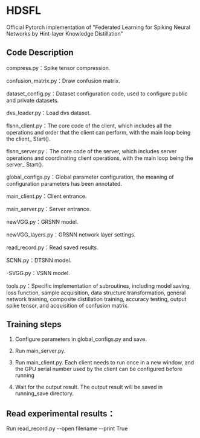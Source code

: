 # HDSFL
Official Pytorch implementation of "Federated Learning for Spiking Neural Networks by Hint-layer Knowledge Distillation"

## Code Description
compress.py：Spike tensor compression.

confusion_matrix.py：Draw confusion matrix.

dataset_config.py：Dataset configuration code, used to configure public and private datasets.

dvs_loader.py：Load dvs dataset.

flsnn_client.py：The core code of the client, which includes all the operations and order that the client can perform, with the main loop being the client_ Start().

flsnn_server.py：The core code of the server, which includes server operations and coordinating client operations, with the main loop being the server_ Start().

global_configs.py：Global parameter configuration, the meaning of configuration parameters has been annotated.

main_client.py：Client entrance.

main_server.py：Server entrance.

newVGG.py：GRSNN model.

newVGG_layers.py：GRSNN network layer settings.

read_record.py：Read saved results.

SCNN.py：DTSNN model.

-SVGG.py：VSNN model.

tools.py：Specific implementation of subroutines, including model saving, loss function, sample acquisition, data structure transformation, general network training, composite distillation training, accuracy testing, output spike tensor, and acquisition of confusion matrix.

## Training steps
1. Configure parameters in global_configs.py and save.

2. Run main_server.py.

3. Run main_client.py. Each client needs to run once in a new window, and the GPU serial number used by the client can be configured before running

4. Wait for the output result. The output result will be saved in running_save directory.

## Read experimental results：
Run read_record.py --open filename --print True
